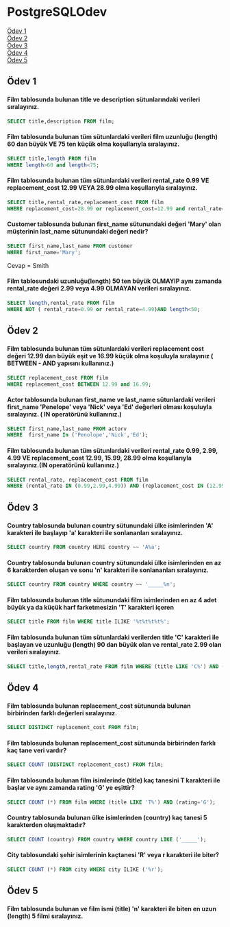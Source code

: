 # PostgreSQLOdev
<a href='#Ödev 1'>Ödev 1</a><br>
<a href='#Ödev 2'>Ödev 2</a><br>
<a href='#Ödev 3'>Ödev 3</a><br>
<a href='#Ödev 4'>Ödev 4</a><br>
<a href='#Ödev 5'>Ödev 5</a><br>
















## <p id = 'Ödev 1' > Ödev 1 </p> 
#### Film tablosunda bulunan title ve description sütunlarındaki verileri sıralayınız.
~~~sql
SELECT title,description FROM film;
~~~

#### Film tablosunda bulunan tüm sütunlardaki verileri film uzunluğu (length) 60 dan büyük VE 75 ten küçük olma koşullarıyla sıralayınız.
~~~sql
SELECT title,length FROM film 
WHERE length>60 and length<75;
~~~

#### Film tablosunda bulunan tüm sütunlardaki verileri rental_rate 0.99 VE replacement_cost 12.99 VEYA 28.99 olma koşullarıyla sıralayınız.
~~~sql
SELECT title,rental_rate,replacement_cost FROM film 
WHERE replacement_cost=28.99 or replacement_cost=12.99 and rental_rate=0.99;
~~~

#### Customer tablosunda bulunan first_name sütunundaki değeri 'Mary' olan müşterinin last_name sütunundaki değeri nedir?
~~~sql
SELECT first_name,last_name FROM customer
WHERE first_name='Mary';
~~~
Cevap = Smith 


#### Film tablosundaki uzunluğu(length) 50 ten büyük OLMAYIP aynı zamanda rental_rate değeri 2.99 veya 4.99 OLMAYAN verileri sıralayınız.
~~~sql
SELECT length,rental_rate FROM film 
WHERE NOT ( rental_rate=0.99 or rental_rate=4.99)AND length<50;
~~~
## <p id = 'Ödev 2' > Ödev 2 </p> 
#### Film tablosunda bulunan tüm sütunlardaki verileri replacement cost değeri 12.99 dan büyük eşit ve 16.99 küçük olma koşuluyla sıralayınız ( BETWEEN - AND yapısını kullanınız.)
~~~sql
SELECT replacement_cost FROM film 
WHERE replacement_cost BETWEEN 12.99 and 16.99;
~~~
#### Actor tablosunda bulunan first_name ve last_name sütunlardaki verileri first_name 'Penelope' veya 'Nick' veya 'Ed' değerleri olması koşuluyla sıralayınız. ( IN operatörünü kullanınız.)
~~~sql
SELECT first_name,last_name FROM actorv 
WHERE  first_name In ('Penolope','Nick','Ed');
~~~
#### Film tablosunda bulunan tüm sütunlardaki verileri rental_rate 0.99, 2.99, 4.99 VE replacement_cost 12.99, 15.99, 28.99 olma koşullarıyla sıralayınız.(IN operatörünü kullanınız.)
~~~sql
SELECT rental_rate, replacement_cost FROM film  
WHERE (rental_rate IN (0.99,2.99,4.99)) AND (replacement_cost IN (12.99,15.99,28.99));
~~~

## <p id = 'Ödev 3' > Ödev 3 </p> 

#### Country tablosunda bulunan country sütunundaki ülke isimlerinden 'A' karakteri ile başlayıp 'a' karakteri ile sonlananları sıralayınız.
~~~sql
SELECT country FROM country HERE country ~~ 'A%a';
~~~

#### Country tablosunda bulunan country sütunundaki ülke isimlerinden en az 6 karakterden oluşan ve sonu 'n' karakteri ile sonlananları sıralayınız.
~~~sql
SELECT country FROM country WHERE country ~~ '_____%n';
~~~

#### Film tablosunda bulunan title sütunundaki film isimlerinden en az 4 adet büyük ya da küçük harf farketmesizin 'T' karakteri içeren
~~~sql
SELECT title FROM film WHERE title ILIKE '%t%t%t%t%';
~~~

#### Film tablosunda bulunan tüm sütunlardaki verilerden title 'C' karakteri ile başlayan ve uzunluğu (length) 90 dan büyük olan ve rental_rate 2.99 olan verileri sıralayınız.
~~~sql
SELECT title,length,rental_rate FROM film WHERE (title LIKE 'C%') AND (length>90) AND (rental_rate=2.99);
~~~

## <p id = 'Ödev 4' > Ödev 4 </p> 

#### Film tablosunda bulunan replacement_cost sütununda bulunan birbirinden farklı değerleri sıralayınız.
~~~sql
SELECT DISTINCT replacement_cost FROM film;
~~~

#### Film tablosunda bulunan replacement_cost sütununda birbirinden farklı kaç tane veri vardır?
~~~sql
SELECT COUNT (DISTINCT replacement_cost) FROM film;
~~~

#### Film tablosunda bulunan film isimlerinde (title) kaç tanesini T karakteri ile başlar ve aynı zamanda rating 'G' ye eşittir?
~~~sql
SELECT COUNT (*) FROM film WHERE (title LIKE 'T%') AND (rating='G');
~~~

#### Country tablosunda bulunan ülke isimlerinden (country) kaç tanesi 5 karakterden oluşmaktadır?
~~~sql
SELECT COUNT (country) FROM country WHERE country LIKE ('_____');
~~~

#### City tablosundaki şehir isimlerinin kaçtanesi 'R' veya r karakteri ile biter?
~~~sql
SELECT COUNT (*) FROM city WHERE city ILIKE ('%r');
~~~


## <p id = 'Ödev 5' > Ödev 5 </p> 
#### Film tablosunda bulunan ve film ismi (title) 'n' karakteri ile biten en uzun (length) 5 filmi sıralayınız.
~~~sql


















